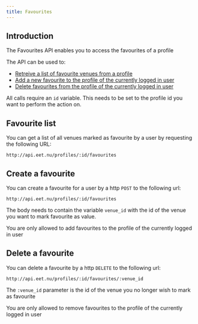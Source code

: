 ```yaml
---
title: Favourites
---
```


## Introduction

The Favourites API enables you to access the favourites of a profile

The API can be used to:

 * [Retreive a list of favourite venues from a profile](#favourites_list)
 * [Add a new favourite to the profile of the currently logged in user](#creating_favourites)
 * [Delete favourites from the profile of the currently logged in user](#deleting_favourites)

All calls require an `id` variable. This needs to be set to the profile id you want to perform the action on.

## Favourite list

You can get a list of all venues marked as favourite by a user by requesting the following URL:

    http://api.eet.nu/profiles/:id/favourites

## Create a favourite

You can create a favourite for a user by a http `POST` to the following url:

    http://api.eet.nu/profiles/:id/favourites

The body needs to contain the variable `venue_id` with the id of the venue you want to mark favourite as value.

You are only allowed to add favourites to the profile of the currently logged in user

## Delete a favourite

You can delete a favourite by a http `DELETE` to the following url:

    http://api.eet.nu/profiles/:id/favourites/:venue_id
    
The `:venue_id` parameter is the id of the venue you no longer wish to mark as favourite

You are only allowed to remove favourites to the profile of the currently logged in user